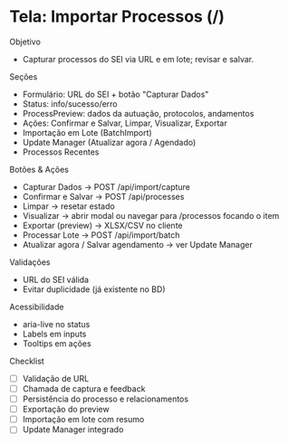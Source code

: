 # Tela: Importar Processos (/)

Objetivo
- Capturar processos do SEI via URL e em lote; revisar e salvar.

Seções
- Formulário: URL do SEI + botão "Capturar Dados"
- Status: info/sucesso/erro
- ProcessPreview: dados da autuação, protocolos, andamentos
- Ações: Confirmar e Salvar, Limpar, Visualizar, Exportar
- Importação em Lote (BatchImport)
- Update Manager (Atualizar agora / Agendado)
- Processos Recentes

Botões & Ações
- Capturar Dados → POST /api/import/capture
- Confirmar e Salvar → POST /api/processes
- Limpar → resetar estado
- Visualizar → abrir modal ou navegar para /processos focando o item
- Exportar (preview) → XLSX/CSV no cliente
- Processar Lote → POST /api/import/batch
- Atualizar agora / Salvar agendamento → ver Update Manager

Validações
- URL do SEI válida
- Evitar duplicidade (já existente no BD)

Acessibilidade
- aria-live no status
- Labels em inputs
- Tooltips em ações

Checklist
- [ ] Validação de URL
- [ ] Chamada de captura e feedback
- [ ] Persistência do processo e relacionamentos
- [ ] Exportação do preview
- [ ] Importação em lote com resumo
- [ ] Update Manager integrado
